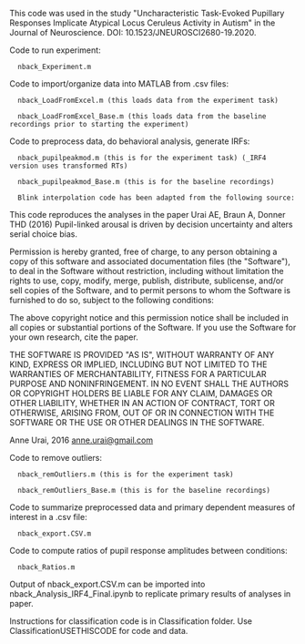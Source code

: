 This code was used in the study "Uncharacteristic Task-Evoked Pupillary Responses Implicate Atypical Locus Ceruleus Activity in Autism" in the Journal of Neuroscience. DOI: 10.1523/JNEUROSCI2680-19.2020.

Code to run experiment:

      nback_Experiment.m


Code to import/organize data into MATLAB from .csv files:

      nback_LoadFromExcel.m (this loads data from the experiment task)

      nback_LoadFromExcel_Base.m (this loads data from the baseline recordings prior to starting the experiment)


Code to preprocess data, do behavioral analysis, generate IRFs:

      nback_pupilpeakmod.m (this is for the experiment task) (_IRF4 version uses transformed RTs)

      nback_pupilpeakmod_Base.m (this is for the baseline recordings)
      
      Blink interpolation code has been adapted from the following source:

This code reproduces the analyses in the paper
Urai AE, Braun A, Donner THD (2016) Pupil-linked arousal is driven 
by decision uncertainty and alters serial choice bias. 
 
Permission is hereby granted, free of charge, to any person obtaining a 
copy of this software and associated documentation files (the "Software"), 
to deal in the Software without restriction, including without limitation 
the rights to use, copy, modify, merge, publish, distribute, sublicense, 
and/or sell copies of the Software, and to permit persons to whom the 
Software is furnished to do so, subject to the following conditions:
 
The above copyright notice and this permission notice shall be included 
in all copies or substantial portions of the Software.
If you use the Software for your own research, cite the paper.
 
THE SOFTWARE IS PROVIDED "AS IS", WITHOUT WARRANTY OF ANY KIND, EXPRESS 
OR IMPLIED, INCLUDING BUT NOT LIMITED TO THE WARRANTIES OF MERCHANTABILITY, 
FITNESS FOR A PARTICULAR PURPOSE AND NONINFRINGEMENT. IN NO EVENT SHALL THE 
AUTHORS OR COPYRIGHT HOLDERS BE LIABLE FOR ANY CLAIM, DAMAGES OR OTHER 
LIABILITY, WHETHER IN AN ACTION OF CONTRACT, TORT OR OTHERWISE, ARISING 
FROM, OUT OF OR IN CONNECTION WITH THE SOFTWARE OR THE USE OR OTHER 
DEALINGS IN THE SOFTWARE.

Anne Urai, 2016
anne.urai@gmail.com


Code to remove outliers:

      nback_remOutliers.m (this is for the experiment task)

      nback_remOutliers_Base.m (this is for the baseline recordings)


Code to summarize preprocessed data and primary dependent measures of interest in a .csv file:

      nback_export.CSV.m


Code to compute ratios of pupil response amplitudes between conditions:

      nback_Ratios.m
      
      
Output of nback_export.CSV.m can be imported into nback_Analysis_IRF4_Final.ipynb to replicate primary results of analyses in paper.

Instructions for classification code is in Classification folder. Use ClassificationUSETHISCODE for code and data.
